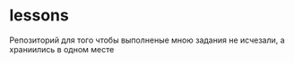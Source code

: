 # lessons

Репозиторий для того чтобы выполненые мною задания не исчезали, а храниились в одном месте
